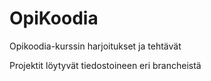 # OpiKoodia

Opikoodia-kurssin harjoitukset ja tehtävät

Projektit löytyvät tiedostoineen eri brancheistä
